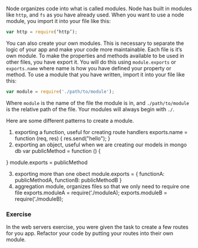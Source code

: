 Node organizes code into what is called modules.  Node has built in modules like `http`, and `fs` as you have already used. When you want to use a node module, you import it into your file like this:  

```javascript
var http = require(‘http’);
```
 You can also create your own modules.  This is necessary to separate the logic of your app and make your code more maintainable.  Each file is it’s own module.  To make the properties and methods available to be used in other files, you have export it.  You will do this using `module.exports` or `exports.name` where name is how you have defined your property or method. To use a module that you have written, import it into your file like this:

```javascript
var module = require('./path/to/module');
```
Where `module` is the name of the file the module is in, and `./path/to/module` is the relative path of the file.  Your modules will always begin with `./`.  




Here are some different patterns to create a module.

1. exporting a function, useful for creating route handlers 
exports.name = function (req, res) {
	res.send("hello");
}
2. exporting an object, useful when we are creating our models in mongo db
var publicMethod = function () {

}
 module.exports = publicMethod

3. exporting more than one obect 
module.exports = {
	functionA: publicMethodA,
	functionB: publicMethodB
}
4. aggregation module, organizes files so that we only need 
to require one file
exports.moduleA = require(‘./moduleA);
exports.moduleB = require(‘./moduleB);

<explain testing in mocha>

### Exercise
In the web servers exercise, you were given the task to create a few routes for you app.  Refactor your code by putting your routes into their own module.  
